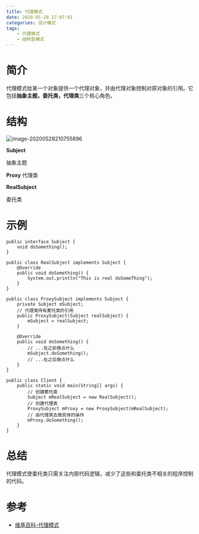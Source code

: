 ```yaml
---
title: 代理模式
date: 2020-05-28 17:07:01
categories: 设计模式
tags:
	- 代理模式
	- 结构型模式
---
```




# 简介

代理模式给某一个对象提供一个代理对象，并由代理对象控制对原对象的引用。它包括**抽象主题，委托类，代理类**三个核心角色。



# 结构

![image-20200528210755896](C:\Users\Administrator\AppData\Roaming\Typora\typora-user-images\image-20200528210755896.png)

**Subject**

抽象主题

**Proxy**
代理类

**RealSubject**

委托类



<!-- more -->

# 示例

```
public interface Subject {
    void doSomething();
}

public class RealSubject implements Subject {
    @Override
    public void doSomething() {
        System.out.println("This is real doSomeThing");
    }
}

public class ProxySubject implements Subject {
    private Subject mSubject;
    // 代理类持有委托类的引用
    public ProxySubject(Subject realSubject) {
        mSubject = realSubject;
    }

    @Override
    public void doSomething() {
    	// ...在之前做点什么
        mSubject.doSomething();
        // ...在之后做点什么
    }
}

public class Client {
    public static void main(String[] args) {
        // 创建委托类
        Subject mRealSubject = new RealSubject();
        // 创建代理类
        ProxySubject mProxy = new ProxySubject(mRealSubject);
        // 由代理类去做具体的操作
        mProxy.doSomething();
    }
}
```



# 总结

代理模式使委托类只需关注内部代码逻辑，减少了这些和委托类不相关的程序控制的代码。



# 参考

* [维基百科-代理模式](https://zh.wikipedia.org/wiki/%E4%BB%A3%E7%90%86%E6%A8%A1%E5%BC%8F)